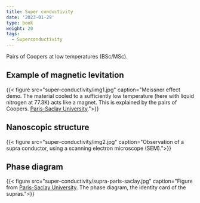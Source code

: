 ```yaml
---
title: Super conductivity
date: '2023-01-29'
type: book
weight: 20
tags:
  - Superconductivity
---
```


Pairs of Coopers at low temperatures (BSc/MSc).

<!--more-->

## Example of magnetic levitation

{{< figure src="super-conductivity/img1.jpg" caption="Meissner effect demo. The material cooled to a sufficiently low temperature (here with liquid nitrogen at 77.3K) acts like a magnet. This is explained by the pairs of Coopers. [Paris-Saclay University](https://hebergement.universite-paris-saclay.fr/supraconductivite/supra/fr/supra-explication-cooper.php).">}}

## Nanoscopic structure

{{< figure src="super-conductivity/img2.jpg" caption="Observation of a supra conductor, using a scanning electron microscope (SEM).">}}

## Phase diagram

{{< figure src="super-conductivity/supra-paris-saclay.jpg" caption="Figure from [Paris-Saclay University](https://hebergement.universite-paris-saclay.fr/supraconductivite/supra/fr/supra-levitation-phase-more.php). The phase diagram, the identity card of the supras.">}}
